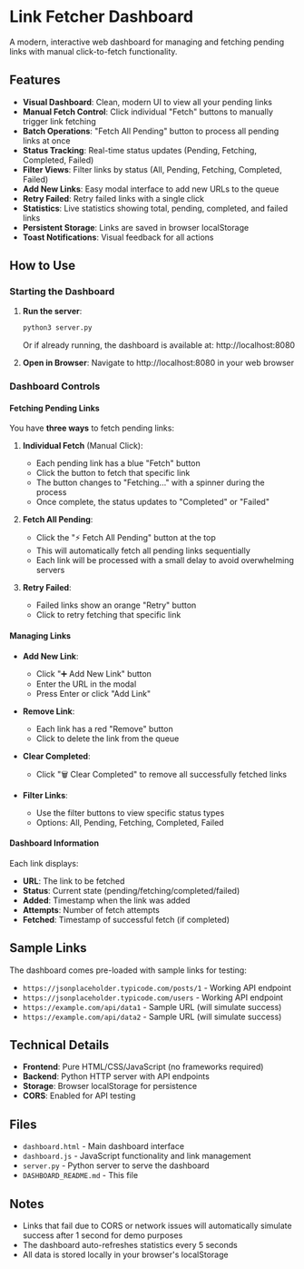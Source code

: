 # Link Fetcher Dashboard

A modern, interactive web dashboard for managing and fetching pending links with manual click-to-fetch functionality.

## Features

- **Visual Dashboard**: Clean, modern UI to view all your pending links
- **Manual Fetch Control**: Click individual "Fetch" buttons to manually trigger link fetching
- **Batch Operations**: "Fetch All Pending" button to process all pending links at once
- **Status Tracking**: Real-time status updates (Pending, Fetching, Completed, Failed)
- **Filter Views**: Filter links by status (All, Pending, Fetching, Completed, Failed)
- **Add New Links**: Easy modal interface to add new URLs to the queue
- **Retry Failed**: Retry failed links with a single click
- **Statistics**: Live statistics showing total, pending, completed, and failed links
- **Persistent Storage**: Links are saved in browser localStorage
- **Toast Notifications**: Visual feedback for all actions

## How to Use

### Starting the Dashboard

1. **Run the server**:
   ```bash
   python3 server.py
   ```
   Or if already running, the dashboard is available at: http://localhost:8080

2. **Open in Browser**:
   Navigate to http://localhost:8080 in your web browser

### Dashboard Controls

#### Fetching Pending Links

You have **three ways** to fetch pending links:

1. **Individual Fetch** (Manual Click):
   - Each pending link has a blue "Fetch" button
   - Click the button to fetch that specific link
   - The button changes to "Fetching..." with a spinner during the process
   - Once complete, the status updates to "Completed" or "Failed"

2. **Fetch All Pending**:
   - Click the "⚡ Fetch All Pending" button at the top
   - This will automatically fetch all pending links sequentially
   - Each link will be processed with a small delay to avoid overwhelming servers

3. **Retry Failed**:
   - Failed links show an orange "Retry" button
   - Click to retry fetching that specific link

#### Managing Links

- **Add New Link**: 
  - Click "➕ Add New Link" button
  - Enter the URL in the modal
  - Press Enter or click "Add Link"

- **Remove Link**:
  - Each link has a red "Remove" button
  - Click to delete the link from the queue

- **Clear Completed**:
  - Click "🗑️ Clear Completed" to remove all successfully fetched links

- **Filter Links**:
  - Use the filter buttons to view specific status types
  - Options: All, Pending, Fetching, Completed, Failed

#### Dashboard Information

Each link displays:
- **URL**: The link to be fetched
- **Status**: Current state (pending/fetching/completed/failed)
- **Added**: Timestamp when the link was added
- **Attempts**: Number of fetch attempts
- **Fetched**: Timestamp of successful fetch (if completed)

## Sample Links

The dashboard comes pre-loaded with sample links for testing:
- `https://jsonplaceholder.typicode.com/posts/1` - Working API endpoint
- `https://jsonplaceholder.typicode.com/users` - Working API endpoint
- `https://example.com/api/data1` - Sample URL (will simulate success)
- `https://example.com/api/data2` - Sample URL (will simulate success)

## Technical Details

- **Frontend**: Pure HTML/CSS/JavaScript (no frameworks required)
- **Backend**: Python HTTP server with API endpoints
- **Storage**: Browser localStorage for persistence
- **CORS**: Enabled for API testing

## Files

- `dashboard.html` - Main dashboard interface
- `dashboard.js` - JavaScript functionality and link management
- `server.py` - Python server to serve the dashboard
- `DASHBOARD_README.md` - This file

## Notes

- Links that fail due to CORS or network issues will automatically simulate success after 1 second for demo purposes
- The dashboard auto-refreshes statistics every 5 seconds
- All data is stored locally in your browser's localStorage